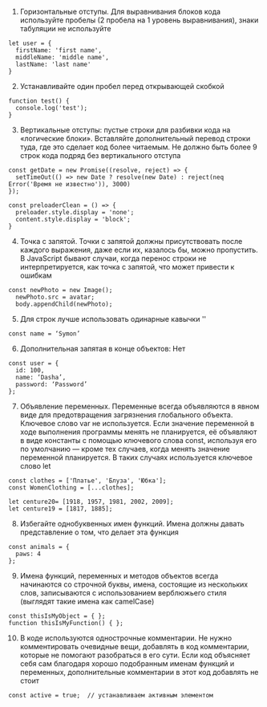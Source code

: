 1.	Горизонтальные отступы. Для выравнивания блоков кода используйте пробелы (2 пробела на 1 уровень выравнивания), знаки табуляции не используйте
```
let user = {
  firstName: 'first name',
  middleName: 'middle name',
  lastName: 'last name'
}
```

2.	Устанавливайте один пробел перед открывающей скобкой
```
function test() {
  console.log('test');
}
```

3.	Вертикальные отступы: пустые строки для разбивки кода на «логические блоки». Вставляйте дополнительный перевод строки туда, где это сделает код более читаемым. Не должно быть более 9 строк кода подряд без вертикального отступа
```
const getDate = new Promise((resolve, reject) => {
  setTimeOut(() => new Date ? resolve(new Date) : reject(neq Error('Время не известно')), 3000)
});

const preloaderClean = () => {
  preloader.style.display = 'none';
  content.style.display = 'block';
}
```

4.	Точка с запятой. Точки с запятой должны присутствовать после каждого выражения, даже если их, казалось бы, можно пропустить. В JavaScript бывают случаи, когда перенос строки не интерпретируется, как точка с запятой, что может привести к ошибкам
```
const newPhoto = new Image();
  newPhoto.src = avatar;
  body.appendChild(newPhoto);
```

5.	Для строк лучше использовать одинарные кавычки ''
```
const name = ‘Symon’
```

6.	Дополнительная запятая в конце объектов: Нет
```
const user = {
  id: 100,
  name: ‘Dasha’,
  password: ‘Password’
};
```

7.	Объявление переменных. Переменные всегда объявляются в явном виде для предотвращения загрязнения глобального объекта. Ключевое слово var не используется. Если значение переменной в ходе выполнения программы менять не планируется, её объявляют в виде константы с помощью ключевого слова const, используя его по умолчанию — кроме тех случаев, когда менять значение переменной планируется. В таких случаях используется ключевое слово let
```
const clothes = ['Платье', 'Блуза', 'Юбка'];
const WomenClothing = [...clothes];

let centure20= [1918, 1957, 1981, 2002, 2009];
let centure19 = [1817, 1885];
```

8.	Избегайте однобуквенных имен функций. Имена должны давать представление о том, что делает эта функция
```
const animals = {
  paws: 4
};
```

9.	Имена функций, переменных и методов объектов всегда начинаются со строчной буквы, имена, состоящие из нескольких слов, записываются с использованием верблюжьего стиля (выглядят такие имена как camelCase)
```
const thisIsMyObject = { };
function thisIsMyFunction() { };
```

10.	В коде используются однострочные комментарии. Не нужно комментировать очевидные вещи, добавлять в код комментарии, которые не помогают разобраться в его сути. Если код объясняет себя сам благодаря хорошо подобранным именам функций и переменных, дополнительные комментарии в этот код добавлять не стоит
```
const active = true;  // устанавливаем активным элементом
```










